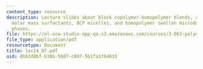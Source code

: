```yaml
---
content_type: resource
description: Lecture slides about block copolymer-homopolymer blends, analog to low
  molar mass surfactants, BCP micelles, and homopolymer swollen microdomains in ordered
  phases.
file: https://ol-ocw-studio-app-qa.s3.amazonaws.com/courses/3-063-polymer-physics-spring-2007/0b63d8bfb38b5b87c8975b1fa1f64833_lec14_07.pdf
file_type: application/pdf
resourcetype: Document
title: lec14_07.pdf
uid: 0b63d8bf-b38b-5b87-c897-5b1fa1f64833
---
```

